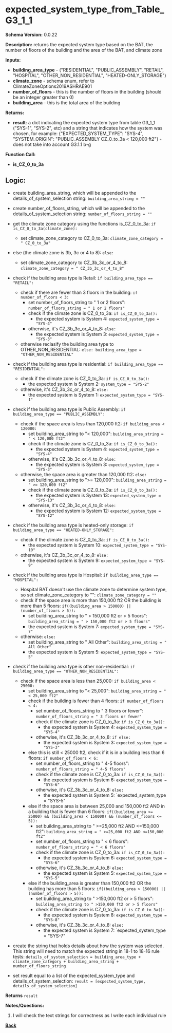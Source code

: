 # expected_system_type_from_Table_G3_1_1
**Schema Version:** 0.0.22  

**Description:** returns the expected system type based on the BAT, the number of floors of the building and the area of the BAT, and climate zone

**Inputs:**
- **building_area_type** - ("RESIDENTIAL", "PUBLIC_ASSEMBLY", "RETAIL", "HOSPITAL", "OTHER_NON_RESIDENTIAL", "HEATED-ONLY_STORAGE")
- **climate_zone** - schema enum, refer to ClimateZoneOptions2019ASHRAE901
- **number_of_floors** - this is the number of floors in the building (should be an integer greater than 0)
- **building_area** - this is the total area of the building

**Returns:**  
- **result**: a dict indicating the expected system type from table G3_1_1 ("SYS-1", "SYS-2", etc) and a string that indicates how the system was chosen, for example: {"EXPECTED_SYSTEM_TYPE": "SYS-4", "SYSTEM_ORIGIN": "PUBLIC_ASSEMBLY CZ_0_to_3a < 120,000 ft2"} - does not take into account G3.1.1 b-g
 
**Function Call:**
- **is_CZ_0_to_3a**

## Logic:
- create building_area_string, which will be appended to the details_of_system_selection string: `building_area_string = ""`
- create number_of_floors_string, which will be appended to the details_of_system_selection string: `number_of_floors_string = ""`

- get the climate zone category using the functions is_CZ_0_to_3a: `if is_CZ_0_to_3a(climate_zone):`
	- set climate_zone_category to CZ_0_to_3a: `climate_zone_category = " CZ_0_to_3a"`

- else (the climate zone is 3b, 3c or 4 to 8): `else:`
	- set climate_zone_category to CZ_3b_3c_or_4_to_8: `climate_zone_category = " CZ_3b_3c_or_4_to_8"`


- check if the building area type is Retail: `if building_area_type == "RETAIL":`
	- check if there are fewer than 3 floors in the building: `if number_of_floors < 3:`
		- set number_of_floors_string to " 1 or 2 floors": `number_of_floors_string = " 1 or 2 floors"`
		- check if the climate zone is CZ_0_to_3a: `if is_CZ_0_to_3a():`
			- the expected system is System 4: `expected_system_type = "SYS-4"`
		- otherwise, it's CZ_3b_3c_or_4_to_8: `else:`
			- the expected system is System 3: `expected_system_type = "SYS-3"`
	- otherwise reclasify the building area type to OTHER_NON_RESIDENTIAL: `else: building_area_type = "OTHER_NON_RESIDENTIAL"`


- check if the building area type is residential: `if building_area_type == "RESIDENTIAL":`
	- check if the climate zone is CZ_0_to_3a: `if is_CZ_0_to_3a():`
		- the expected system is System 2: `system_type = "SYS-2"`
	- otherwise, it's  CZ_3b_3c_or_4_to_8: `else:`
		- the expected system is System 1: `expected_system_type = "SYS-1"`


- check if the building area type is Public Assembly: `if building_area_type == "PUBLIC_ASSEMBLY":`
	- check if the space area is less than 120,000 ft2: `if building_area < 120000:`
		- set building_area_string to "< 120,000": `building_area_string = " < 120,000 ft2"`
		- check if the climate zone is CZ_0_to_3a: `if is_CZ_0_to_3a():`
			- the expected system is System 4: `expected_system_type = "SYS-4"`
		- otherwise, it's CZ_3b_3c_or_4_to_8: `else:`
			- the expected system is System 3: `expected_system_type = "SYS-3"`
	- otherwise, the space area is greater than 120,000 ft2: `else:`
		- set building_area_string to ">= 120,000": `building_area_string = " >= 120,000 ft2"`
		- check if the climate zone is CZ_0_to_3a: `if is_CZ_0_to_3a():`
			- the expected system is System 13: `expected_system_type = "SYS-13"`
		- otherwise, it's CZ_3b_3c_or_4_to_8: `else:`
			- the expected system is System 12: `expected_system_type = "SYS-12"`


- check if the building area type is heated-only storage: `if building_area_type == "HEATED-ONLY_STORAGE":`
	- check if the climate zone is CZ_0_to_3a: `if is_CZ_0_to_3a():`
		- the expected system is System 10: `expected_system_type = "SYS-10"`
	- otherwise, it's CZ_3b_3c_or_4_to_8: `else:`
		- the expected system is System 9: `expected_system_type = "SYS-9"`


- check if the building area type is Hospital: `if building_area_type == "HOSPITAL":`
	- Hospital BAT doesn't use the climate zone to determine system type, so set climate_zone_category to "": `climate_zone_category = ""`
	- check if the space area is more than 150,000 ft2 OR the building is more than 5 floors: `if((building_area > 150000) || (number_of_floors > 5)):`
		- set building_area_string to " > 150,000 ft2 or > 5 floors": `building_area_string = " > 150,000 ft2 or > 5 floors"`
		- the expected system is System 7: `expected_system_type = "SYS-7"`
	- otherwise: `else:`
		- set building_area_string to " All Other": `building_area_string = " All Other"`
		- the expected system is System 5: `expected_system_type = "SYS-5"`


- check if the building area type is other non-residential: `if building_area_type == "OTHER_NON_RESIDENTIAL":`
	- check if the space area is less than 25,000: `if building_area < 25000:`
		- set building_area_string to "< 25,000": `building_area_string = " < 25,000 ft2"`
		- check if the building is fewer than 4 floors: `if number_of_floors < 4:`
			- set number_of_floors_string to " 3 floors or fewer": `number_of_floors_string = " 3 floors or fewer"`
			- check if the climate zone is CZ_0_to_3a: `if is_CZ_0_to_3a():`
				- the expected system is System 4: `expected_system_type = "SYS-4"`
			- otherwise, it's CZ_3b_3c_or_4_to_8: `if else:`
				- the expected system is System 3: `expected_system_type = "SYS-3"`
		- else this is still < 25000 ft2, check if it is in a building less than 6 floors: `if number_of_floors < 6:`
			- set number_of_floors_string to " 4-5 floors": `number_of_floors_string = " 4-5 floors"`
			- check if the climate zone is CZ_0_to_3a: `if is_CZ_0_to_3a():`
				- the expected system is System 6: `expected_system_type = "SYS-6"`
			- otherwise, it's CZ_3b_3c_or_4_to_8: `else:`
				- the expected system is System 5: `expected_system_type = "SYS-5"
		- else if the space area is between 25,000 and 150,000 ft2 AND in a building that is fewer than 6 floors: `if((building_area >= 25000) && (building_area < 150000) && (number_of_floors <= 5)):`
			- set building_area_string to " >=25,000 ft2 AND <=150,000 ft2": `building_area_string = " >=25,000 ft2 AND <=150,000 ft2"`
			- set number_of_floors_string to " < 6 floors": `number_of_floors_string = " < 6 floors"`
			- check if the climate zone is CZ_0_to_3a: `if is_CZ_0_to_3a():`
				- the expected system is System 6: `expected_system_type = "SYS-6"`
			- otherwise, it's CZ_3b_3c_or_4_to_8: `else:`
				- the expected system is System 5: `expected_system_type = "SYS-5"`
		- else if the building_area is greater than 150,000 ft2 OR the building has more than 5 floors: `if((building_area > 150000) || (number_of_floors > 5)):`
			- set building_area_string to " >150,000 ft2 or > 5 floors": `building_area_string to " >150,000 ft2 or > 5 floors"`
			- check if the climate zone is CZ_0_to_3a: `if is_CZ_0_to_3a():`
				- the expected system is System 8: `expected_system_type = "SYS-8"`
			- otherwise, it's CZ_3b_3c_or_4_to_8: `else:`
				- the expected system is System 7: `expected_system_type = "SYS-7"

- create the string that holds details about how the system was selected.  This string will need to match the expected string in 18-1 to 18-16 rule tests: `details_of_system_selection = building_area_type + climate_zone_category + building_area_string + number_of_floors_string`
- set result equal to a list of the expected_system_type and details_of_system_selection: `result = [expected_system_type, details_of_system_selection]`

**Returns** `result`


**Notes/Questions:**  
1. I will check the text strings for correctness as I write each individual rule

**[Back](../_toc.md)**
